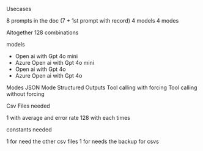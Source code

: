 Usecases

8 prompts in the doc (7 + 1st prompt with record)
4 models
4 modes

Altogether 128 combinations


models
- Open ai with Gpt 4o mini
- Azure Open ai with Gpt 4o mini
- Open ai with Gpt 4o
- Azure Open ai with Gpt 4o

Modes
JSON Mode
Structured Outputs
Tool calling with forcing
Tool calling without forcing


Csv Files needed

1 with average and error rate
128 with each times

constants needed

1 for need the other csv files
1 for needs the backup for csvs 
